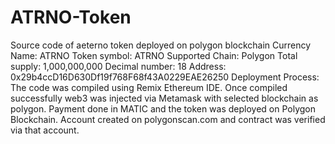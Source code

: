 # ATRNO-Token
Source code of aeterno token deployed on polygon blockchain
Currency Name: ATRNO
Token symbol: ATRNO
Supported Chain: Polygon
Total supply: 1,000,000,000
Decimal number: 18
Address: 0x29b4ccD16D630Df19f768F68f43A0229EAE26250
Deployment Process: The code was compiled using Remix Ethereum IDE. Once compiled successfully web3 was injected via Metamask with selected blockchain as polygon. Payment done in MATIC and the token was deployed on Polygon Blockchain. Account created on polygonscan.com and contract was verified via that account.
